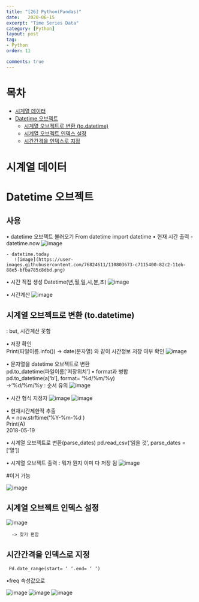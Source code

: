 ```yaml
---
title: "[26] Python(Pandas)"
date:   2020-06-15
excerpt: "Time Series Data"
category: [Python]
layout: post
tag:
- Python
order: 11

comments: true
---
```


# 목차
- [시계열 데이터](#시계열-데이터)
- [Datetime 오브젝트](#datetime-오브젝트)
  * [시계열 오브젝트로 변환 (to.datetime)](#시계열-오브젝트로-변환-(to.datetime))
  * [시계열 오브젝트 인덱스 설정](#시계열-오브젝트-인덱스-설정)
  * [시간간격을 인덱스로 지정](#시간간격을-인덱스로-지정)





# 시계열 데이터


# Datetime 오브젝트

## 사용
 • datetime 오브젝트 불러오기
   From datetime import datetime
 • 현재 시간 출력
    - datetime.now
       ![image](https://user-images.githubusercontent.com/76824611/110803647-c082dc80-82c2-11eb-8db5-bc5521da6e30.png)

    - datetime.today
       ![image](https://user-images.githubusercontent.com/76824611/110803673-c7115400-82c2-11eb-88e5-bfba785c8dbd.png)




• 시간 직접 생성
   Datetime(년,월,일,시,분,초)
![image](https://user-images.githubusercontent.com/76824611/110803719-d55f7000-82c2-11eb-8e9a-b0ddc21c3865.png)





• 시간계산
     ![image](https://user-images.githubusercontent.com/76824611/110803756-dbede780-82c2-11eb-96f0-fc99851c4fa1.png)


## 시계열 오브젝트로 변환 (to.datetime)
   : but, 시간계산 못함

• 저장 확인
<br> Print(파일이름.info()) -> date(문자열) 와 같이 시간정보 저장 여부 확인
 ![image](https://user-images.githubusercontent.com/76824611/110803832-f45e0200-82c2-11eb-9859-a262c9b054fa.png)

• 문자열을 datetime 오브젝트로 변환
<br>pd.to_datetime(파일이름[‘저장위치’]
• format과 병합
<br>pd.to_datetime(a[‘b’], format= ‘%d/%m/%y)
<br>->‘%d/%m/%y : 순서 유의
 ![image](https://user-images.githubusercontent.com/76824611/110803853-f9bb4c80-82c2-11eb-99da-88c82d319ddb.png)



• 시간 형식 지정자
 ![image](https://user-images.githubusercontent.com/76824611/110803866-fe800080-82c2-11eb-82ed-46751d620c9a.png)
![image](https://user-images.githubusercontent.com/76824611/110803876-017af100-82c3-11eb-8d5b-0bd0acc4621e.png)


• 현재시간제한적 추출
<br>  A = now.strftime(‘%Y-%m-%d )
<br>  Print(A)
<br>  2018-05-19

• 시계열 오브젝트로 변환(parse_dates)
pd.read_csv(‘읽을 것’, parse_dates = [‘열’])

• 시계열 오브젝트 출력
: 뭐가 뭔지 이미 다 저장 됨
![image](https://user-images.githubusercontent.com/76824611/110803933-0b045900-82c3-11eb-8869-cacffe938895.png)


#이거 가능


![image](https://user-images.githubusercontent.com/76824611/110803942-0d66b300-82c3-11eb-9bcb-38255136303d.png)

 

## 시계열 오브젝트 인덱스 설정
![image](https://user-images.githubusercontent.com/76824611/110803984-16f01b00-82c3-11eb-9f03-b48f793e7425.png)


      -> 찾기 편함
     
## 시간간격을 인덱스로 지정
     Pd.date_range(start= ‘ ‘.end= ‘ ‘)
•freq 속성값으로 
  
 ![image](https://user-images.githubusercontent.com/76824611/110804002-1c4d6580-82c3-11eb-87a0-f7ec3b89a0a8.png)
![image](https://user-images.githubusercontent.com/76824611/110804017-1fe0ec80-82c3-11eb-956a-ea994fb059e6.png)
![image](https://user-images.githubusercontent.com/76824611/110804027-23747380-82c3-11eb-8b9f-315c52733392.png)





